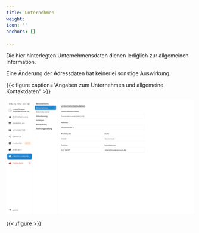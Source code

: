 ```yaml
---
title: Unternehmen
weight: 
icon: ''
anchors: []

---
```

Die hier hinterlegten Unternehmensdaten dienen lediglich zur allgemeinen Information.

Eine Änderung der Adressdaten hat keinerlei sonstige Auswirkung. 

{{< figure caption="Angaben zum Unternehmen und allgemeine Kontaktdaten" >}}

![](/uploads/unternehmen.png)

{{< /figure >}}